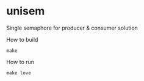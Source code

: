 # unisem
Single semaphore for producer &amp; consumer solution

How to build
```
make
```

How to run
```
make love
```
